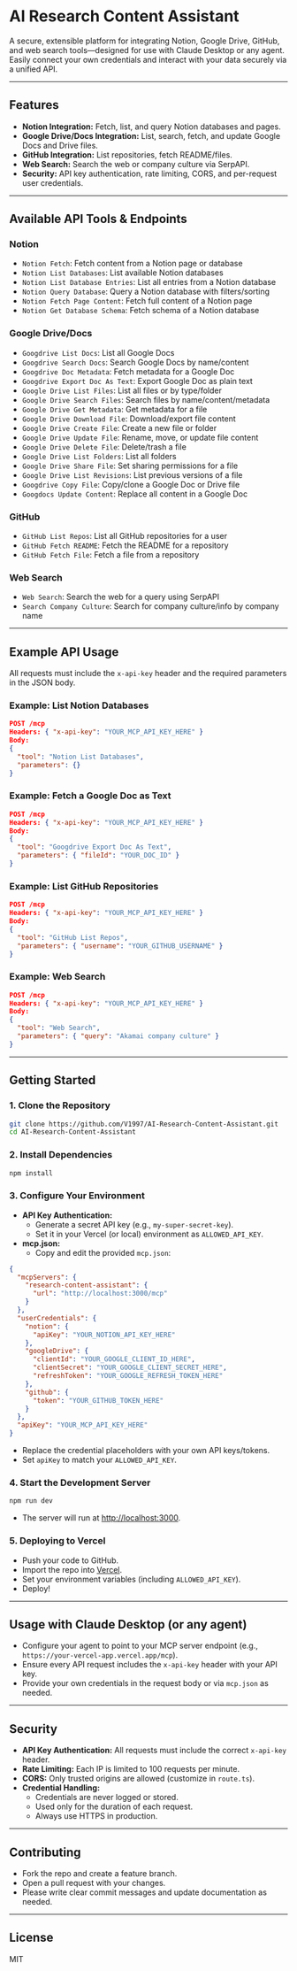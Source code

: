 # AI Research Content Assistant

A secure, extensible platform for integrating Notion, Google Drive, GitHub, and web search tools—designed for use with Claude Desktop or any agent. Easily connect your own credentials and interact with your data securely via a unified API.

---

## Features
- **Notion Integration:** Fetch, list, and query Notion databases and pages.
- **Google Drive/Docs Integration:** List, search, fetch, and update Google Docs and Drive files.
- **GitHub Integration:** List repositories, fetch README/files.
- **Web Search:** Search the web or company culture via SerpAPI.
- **Security:** API key authentication, rate limiting, CORS, and per-request user credentials.

---

## Available API Tools & Endpoints

### Notion
- `Notion Fetch`: Fetch content from a Notion page or database
- `Notion List Databases`: List available Notion databases
- `Notion List Database Entries`: List all entries from a Notion database
- `Notion Query Database`: Query a Notion database with filters/sorting
- `Notion Fetch Page Content`: Fetch full content of a Notion page
- `Notion Get Database Schema`: Fetch schema of a Notion database

### Google Drive/Docs
- `Googdrive List Docs`: List all Google Docs
- `Googdrive Search Docs`: Search Google Docs by name/content
- `Googdrive Doc Metadata`: Fetch metadata for a Google Doc
- `Googdrive Export Doc As Text`: Export Google Doc as plain text
- `Google Drive List Files`: List all files or by type/folder
- `Google Drive Search Files`: Search files by name/content/metadata
- `Google Drive Get Metadata`: Get metadata for a file
- `Google Drive Download File`: Download/export file content
- `Google Drive Create File`: Create a new file or folder
- `Google Drive Update File`: Rename, move, or update file content
- `Google Drive Delete File`: Delete/trash a file
- `Google Drive List Folders`: List all folders
- `Google Drive Share File`: Set sharing permissions for a file
- `Google Drive List Revisions`: List previous versions of a file
- `Googdrive Copy File`: Copy/clone a Google Doc or Drive file
- `Googdocs Update Content`: Replace all content in a Google Doc

### GitHub
- `GitHub List Repos`: List all GitHub repositories for a user
- `GitHub Fetch README`: Fetch the README for a repository
- `GitHub Fetch File`: Fetch a file from a repository

### Web Search
- `Web Search`: Search the web for a query using SerpAPI
- `Search Company Culture`: Search for company culture/info by company name

---

## Example API Usage

All requests must include the `x-api-key` header and the required parameters in the JSON body.

### Example: List Notion Databases
```json
POST /mcp
Headers: { "x-api-key": "YOUR_MCP_API_KEY_HERE" }
Body:
{
  "tool": "Notion List Databases",
  "parameters": {}
}
```

### Example: Fetch a Google Doc as Text
```json
POST /mcp
Headers: { "x-api-key": "YOUR_MCP_API_KEY_HERE" }
Body:
{
  "tool": "Googdrive Export Doc As Text",
  "parameters": { "fileId": "YOUR_DOC_ID" }
}
```

### Example: List GitHub Repositories
```json
POST /mcp
Headers: { "x-api-key": "YOUR_MCP_API_KEY_HERE" }
Body:
{
  "tool": "GitHub List Repos",
  "parameters": { "username": "YOUR_GITHUB_USERNAME" }
}
```

### Example: Web Search
```json
POST /mcp
Headers: { "x-api-key": "YOUR_MCP_API_KEY_HERE" }
Body:
{
  "tool": "Web Search",
  "parameters": { "query": "Akamai company culture" }
}
```

---

## Getting Started

### 1. Clone the Repository
```bash
git clone https://github.com/V1997/AI-Research-Content-Assistant.git
cd AI-Research-Content-Assistant
```

### 2. Install Dependencies
```bash
npm install
```

### 3. Configure Your Environment
- **API Key Authentication:**
  - Generate a secret API key (e.g., `my-super-secret-key`).
  - Set it in your Vercel (or local) environment as `ALLOWED_API_KEY`.
- **mcp.json:**
  - Copy and edit the provided `mcp.json`:
```json
{
  "mcpServers": {
    "research-content-assistant": {
      "url": "http://localhost:3000/mcp"
    }
  },
  "userCredentials": {
    "notion": {
      "apiKey": "YOUR_NOTION_API_KEY_HERE"
    },
    "googleDrive": {
      "clientId": "YOUR_GOOGLE_CLIENT_ID_HERE",
      "clientSecret": "YOUR_GOOGLE_CLIENT_SECRET_HERE",
      "refreshToken": "YOUR_GOOGLE_REFRESH_TOKEN_HERE"
    },
    "github": {
      "token": "YOUR_GITHUB_TOKEN_HERE"
    }
  },
  "apiKey": "YOUR_MCP_API_KEY_HERE"
}
```
  - Replace the credential placeholders with your own API keys/tokens.
  - Set `apiKey` to match your `ALLOWED_API_KEY`.

### 4. Start the Development Server
```bash
npm run dev
```
- The server will run at [http://localhost:3000](http://localhost:3000).

### 5. Deploying to Vercel
- Push your code to GitHub.
- Import the repo into [Vercel](https://vercel.com/).
- Set your environment variables (including `ALLOWED_API_KEY`).
- Deploy!

---

## Usage with Claude Desktop (or any agent)
- Configure your agent to point to your MCP server endpoint (e.g., `https://your-vercel-app.vercel.app/mcp`).
- Ensure every API request includes the `x-api-key` header with your API key.
- Provide your own credentials in the request body or via `mcp.json` as needed.

---

## Security
- **API Key Authentication:** All requests must include the correct `x-api-key` header.
- **Rate Limiting:** Each IP is limited to 100 requests per minute.
- **CORS:** Only trusted origins are allowed (customize in `route.ts`).
- **Credential Handling:**
  - Credentials are never logged or stored.
  - Used only for the duration of each request.
  - Always use HTTPS in production.

---

## Contributing
- Fork the repo and create a feature branch.
- Open a pull request with your changes.
- Please write clear commit messages and update documentation as needed.

---

## License
MIT
